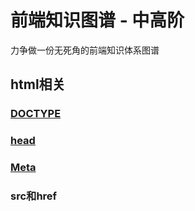 # 前端知识图谱 - 中高阶
力争做一份无死角的前端知识体系图谱
## html相关
### [DOCTYPE](html/doctype.md)
### [head](html/head.md)
### [Meta](html/meta.md)
### src和href